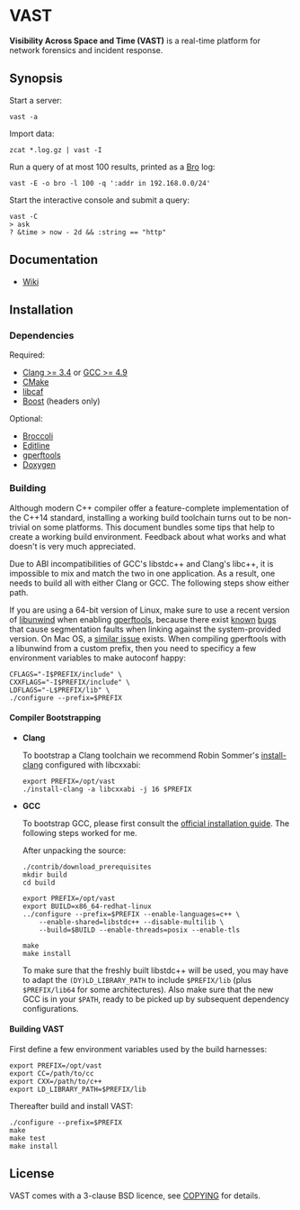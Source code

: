 VAST
====

<!--
[![Build Status](https://secure.travis-ci.org/mavam/vast.png)](http://travis-ci.org/mavam/vast)
-->

**Visibility Across Space and Time (VAST)** is a real-time platform for network
forensics and incident response.


Synopsis
--------

Start a server:

    vast -a

Import data:

    zcat *.log.gz | vast -I

Run a query of at most 100 results, printed as a [Bro](http://www.bro.org) log:

    vast -E -o bro -l 100 -q ':addr in 192.168.0.0/24'

Start the interactive console and submit a query:

    vast -C
    > ask
    ? &time > now - 2d && :string == "http"


Documentation
-------------

- [Wiki](https://github.com/mavam/vast/wiki)


Installation
------------

### Dependencies

Required:

- [Clang >= 3.4](http://clang.llvm.org/) or [GCC >= 4.9](http://gcc.gnu.org)
- [CMake](http://www.cmake.org)
- [libcaf](https://github.com/Neverlord/libcppa)
- [Boost](http://www.boost.org) (headers only)

Optional:

- [Broccoli](http://www.bro-ids.org)
- [Editline](http://thrysoee.dk/editline/)
- [gperftools](http://code.google.com/p/google-perftools)
- [Doxygen](http://www.doxygen.org)

### Building

Although modern C++ compiler offer a feature-complete implementation of the
C++14 standard, installing a working build toolchain turns out to be
non-trivial on some platforms. This document bundles some tips that help to
create a working build environment. Feedback about what works and what doesn't
is very much appreciated.

Due to ABI incompatibilities of GCC's libstdc++ and Clang's libc++, it is
impossible to mix and match the two in one application. As a result, one needs
to build all with either Clang or GCC. The following steps show either path.

If you are using a 64-bit version of Linux, make sure to use a recent version
of [libunwind](http://www.nongnu.org/libunwind/index.html) when enabling
[gperftools](http://code.google.com/p/gperftools/), because there exist
[known](http://code.google.com/p/gperftools/issues/detail?id=66)
[bugs](https://code.google.com/p/gperftools/source/browse/README) that
cause segmentation faults when linking against the system-provided version. On
Mac OS, a [similar issue](https://code.google.com/p/gperftools/issues/detail?id=413) exists.
When compiling gperftools with a libunwind from a custom prefix, then you need
to specificy a few environment variables to make autoconf happy:

    CFLAGS="-I$PREFIX/include" \
    CXXFLAGS="-I$PREFIX/include" \
    LDFLAGS="-L$PREFIX/lib" \
    ./configure --prefix=$PREFIX


#### Compiler Bootstrapping

- **Clang**

  To bootstrap a Clang toolchain we recommend Robin Sommer's
  [install-clang](https://github.com/rsmmr/install-clang) configured with
  libcxxabi:

      export PREFIX=/opt/vast
      ./install-clang -a libcxxabi -j 16 $PREFIX

- **GCC**

  To bootstrap GCC, please first consult the [official installation
  guide](http://gcc.gnu.org/wiki/InstallingGCC). The following steps worked for
  me.

  After unpacking the source:

      ./contrib/download_prerequisites
      mkdir build
      cd build

      export PREFIX=/opt/vast
      export BUILD=x86_64-redhat-linux
      ../configure --prefix=$PREFIX --enable-languages=c++ \
          --enable-shared=libstdc++ --disable-multilib \
          --build=$BUILD --enable-threads=posix --enable-tls

      make
      make install

  To make sure that the freshly built libstdc++ will be used, you may have to
  adapt the `(DY)LD_LIBRARY_PATH` to include `$PREFIX/lib` (plus
  `$PREFIX/lib64` for some architectures). Also make sure that the new GCC is
  in your `$PATH`, ready to be picked up by subsequent dependency
  configurations.


#### Building VAST

First define a few environment variables used by the build harnesses:

    export PREFIX=/opt/vast
    export CC=/path/to/cc
    export CXX=/path/to/c++
    export LD_LIBRARY_PATH=$PREFIX/lib

Thereafter build and install VAST:

    ./configure --prefix=$PREFIX
    make
    make test
    make install


License
-------

VAST comes with a 3-clause BSD licence, see
[COPYING](https://raw.github.com/mavam/vast/master/COPYING) for details.
